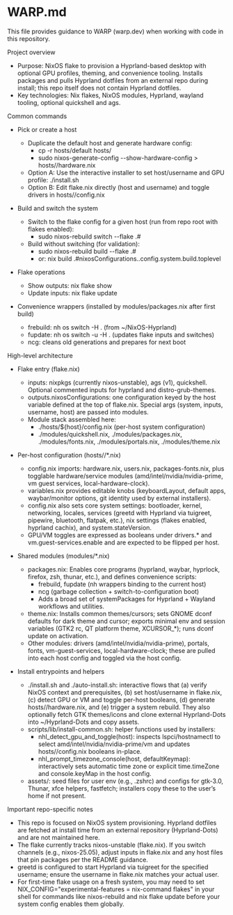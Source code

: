 # WARP.md

This file provides guidance to WARP (warp.dev) when working with code in this repository.

Project overview
- Purpose: NixOS flake to provision a Hyprland-based desktop with optional GPU profiles, theming, and convenience tooling. Installs packages and pulls Hyprland dotfiles from an external repo during install; this repo itself does not contain Hyprland dotfiles.
- Key technologies: Nix flakes, NixOS modules, Hyprland, wayland tooling, optional quickshell and ags.

Common commands
- Pick or create a host
  - Duplicate the default host and generate hardware config:
    - cp -r hosts/default hosts/<host>
    - sudo nixos-generate-config --show-hardware-config > hosts/<host>/hardware.nix
  - Option A: Use the interactive installer to set host/username and GPU profile: ./install.sh
  - Option B: Edit flake.nix directly (host and username) and toggle drivers in hosts/<host>/config.nix

- Build and switch the system
  - Switch to the flake config for a given host (run from repo root with flakes enabled):
    - sudo nixos-rebuild switch --flake .#<host>
  - Build without switching (for validation):
    - sudo nixos-rebuild build --flake .#<host>
    - or: nix build .#nixosConfigurations.<host>.config.system.build.toplevel

- Flake operations
  - Show outputs: nix flake show
  - Update inputs: nix flake update

- Convenience wrappers (installed by modules/packages.nix after first build)
  - frebuild: nh os switch -H <host> . (from ~/NixOS-Hyprland)
  - fupdate: nh os switch -u -H <host> . (updates flake inputs and switches)
  - ncg: cleans old generations and prepares for next boot

High-level architecture
- Flake entry (flake.nix)
  - inputs: nixpkgs (currently nixos-unstable), ags (v1), quickshell. Optional commented inputs for hyprland and distro-grub-themes.
  - outputs.nixosConfigurations: one configuration keyed by the host variable defined at the top of flake.nix. Special args (system, inputs, username, host) are passed into modules.
  - Module stack assembled here:
    - ./hosts/${host}/config.nix (per-host system configuration)
    - ./modules/quickshell.nix, ./modules/packages.nix, ./modules/fonts.nix, ./modules/portals.nix, ./modules/theme.nix

- Per-host configuration (hosts/<host>/*.nix)
  - config.nix imports: hardware.nix, users.nix, packages-fonts.nix, plus togglable hardware/service modules (amd/intel/nvidia/nvidia-prime, vm guest services, local-hardware-clock).
  - variables.nix provides editable knobs (keyboardLayout, default apps, waybar/monitor options, git identity used by external installers).
  - config.nix also sets core system settings: bootloader, kernel, networking, locales, services (greetd with Hyprland via tuigreet, pipewire, bluetooth, flatpak, etc.), nix settings (flakes enabled, hyprland cachix), and system.stateVersion.
  - GPU/VM toggles are expressed as booleans under drivers.* and vm.guest-services.enable and are expected to be flipped per host.

- Shared modules (modules/*.nix)
  - packages.nix: Enables core programs (hyprland, waybar, hyprlock, firefox, zsh, thunar, etc.), and defines convenience scripts:
    - frebuild, fupdate (nh wrappers binding to the current host)
    - ncg (garbage collection + switch-to-configuration boot)
    - Adds a broad set of systemPackages for Hyprland + Wayland workflows and utilities.
  - theme.nix: Installs common themes/cursors; sets GNOME dconf defaults for dark theme and cursor; exports minimal env and session variables (GTK2 rc, QT platform theme, XCURSOR_*); runs dconf update on activation.
  - Other modules: drivers (amd/intel/nvidia/nvidia-prime), portals, fonts, vm-guest-services, local-hardware-clock; these are pulled into each host config and toggled via the host config.

- Install entrypoints and helpers
  - ./install.sh and ./auto-install.sh: interactive flows that (a) verify NixOS context and prerequisites, (b) set host/username in flake.nix, (c) detect GPU or VM and toggle per-host booleans, (d) generate hosts/<host>/hardware.nix, and (e) trigger a system rebuild. They also optionally fetch GTK themes/icons and clone external Hyprland-Dots into ~/Hyprland-Dots and copy assets.
  - scripts/lib/install-common.sh: helper functions used by installers:
    - nhl_detect_gpu_and_toggle(host): inspects lspci/hostnamectl to select amd/intel/nvidia/nvidia-prime/vm and updates hosts/<host>/config.nix booleans in-place.
    - nhl_prompt_timezone_console(host, defaultKeymap): interactively sets automatic time zone or explicit time.timeZone and console.keyMap in the host config.
  - assets/: seed files for user env (e.g., .zshrc) and configs for gtk-3.0, Thunar, xfce helpers, fastfetch; installers copy these to the user’s home if not present.

Important repo-specific notes
- This repo is focused on NixOS system provisioning. Hyprland dotfiles are fetched at install time from an external repository (Hyprland-Dots) and are not maintained here.
- The flake currently tracks nixos-unstable (flake.nix). If you switch channels (e.g., nixos-25.05), adjust inputs in flake.nix and any host files that pin packages per the README guidance.
- greetd is configured to start Hyprland via tuigreet for the specified username; ensure the username in flake.nix matches your actual user.
- For first-time flake usage on a fresh system, you may need to set NIX_CONFIG="experimental-features = nix-command flakes" in your shell for commands like nixos-rebuild and nix flake update before your system config enables them globally.
